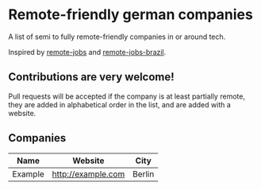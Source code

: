 # Remote-friendly german companies

A list of semi to fully remote-friendly companies in or around tech.

Inspired by [remote-jobs](https://github.com/jessicard/remote-jobs) and
[remote-jobs-brazil](https://github.com/lerrua/remote-jobs-brazil).

## Contributions are very welcome!

Pull requests will be accepted if the company is at least partially remote,
they are added in alphabetical order in the list, and are added with a website.

## Companies

Name | Website | City
---- | ------- | ----
Example | http://example.com | Berlin
